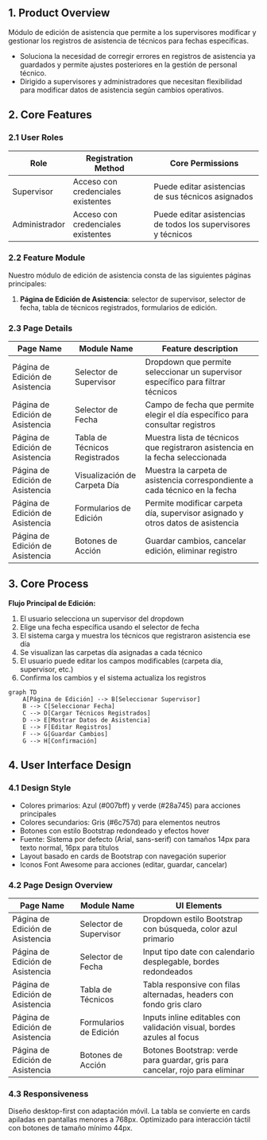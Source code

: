 ## 1. Product Overview
Módulo de edición de asistencia que permite a los supervisores modificar y gestionar los registros de asistencia de técnicos para fechas específicas.
- Soluciona la necesidad de corregir errores en registros de asistencia ya guardados y permite ajustes posteriores en la gestión de personal técnico.
- Dirigido a supervisores y administradores que necesitan flexibilidad para modificar datos de asistencia según cambios operativos.

## 2. Core Features

### 2.1 User Roles
| Role | Registration Method | Core Permissions |
|------|---------------------|------------------|
| Supervisor | Acceso con credenciales existentes | Puede editar asistencias de sus técnicos asignados |
| Administrador | Acceso con credenciales existentes | Puede editar asistencias de todos los supervisores y técnicos |

### 2.2 Feature Module
Nuestro módulo de edición de asistencia consta de las siguientes páginas principales:
1. **Página de Edición de Asistencia**: selector de supervisor, selector de fecha, tabla de técnicos registrados, formularios de edición.

### 2.3 Page Details
| Page Name | Module Name | Feature description |
|-----------|-------------|---------------------|
| Página de Edición de Asistencia | Selector de Supervisor | Dropdown que permite seleccionar un supervisor específico para filtrar técnicos |
| Página de Edición de Asistencia | Selector de Fecha | Campo de fecha que permite elegir el día específico para consultar registros |
| Página de Edición de Asistencia | Tabla de Técnicos Registrados | Muestra lista de técnicos que registraron asistencia en la fecha seleccionada |
| Página de Edición de Asistencia | Visualización de Carpeta Día | Muestra la carpeta de asistencia correspondiente a cada técnico en la fecha |
| Página de Edición de Asistencia | Formularios de Edición | Permite modificar carpeta día, supervisor asignado y otros datos de asistencia |
| Página de Edición de Asistencia | Botones de Acción | Guardar cambios, cancelar edición, eliminar registro |

## 3. Core Process
**Flujo Principal de Edición:**
1. El usuario selecciona un supervisor del dropdown
2. Elige una fecha específica usando el selector de fecha
3. El sistema carga y muestra los técnicos que registraron asistencia ese día
4. Se visualizan las carpetas día asignadas a cada técnico
5. El usuario puede editar los campos modificables (carpeta día, supervisor, etc.)
6. Confirma los cambios y el sistema actualiza los registros

```mermaid
graph TD
    A[Página de Edición] --> B[Seleccionar Supervisor]
    B --> C[Seleccionar Fecha]
    C --> D[Cargar Técnicos Registrados]
    D --> E[Mostrar Datos de Asistencia]
    E --> F[Editar Registros]
    F --> G[Guardar Cambios]
    G --> H[Confirmación]
```

## 4. User Interface Design
### 4.1 Design Style
- Colores primarios: Azul (#007bff) y verde (#28a745) para acciones principales
- Colores secundarios: Gris (#6c757d) para elementos neutros
- Botones con estilo Bootstrap redondeado y efectos hover
- Fuente: Sistema por defecto (Arial, sans-serif) con tamaños 14px para texto normal, 16px para títulos
- Layout basado en cards de Bootstrap con navegación superior
- Iconos Font Awesome para acciones (editar, guardar, cancelar)

### 4.2 Page Design Overview
| Page Name | Module Name | UI Elements |
|-----------|-------------|-------------|
| Página de Edición de Asistencia | Selector de Supervisor | Dropdown estilo Bootstrap con búsqueda, color azul primario |
| Página de Edición de Asistencia | Selector de Fecha | Input tipo date con calendario desplegable, bordes redondeados |
| Página de Edición de Asistencia | Tabla de Técnicos | Tabla responsive con filas alternadas, headers con fondo gris claro |
| Página de Edición de Asistencia | Formularios de Edición | Inputs inline editables con validación visual, bordes azules al focus |
| Página de Edición de Asistencia | Botones de Acción | Botones Bootstrap: verde para guardar, gris para cancelar, rojo para eliminar |

### 4.3 Responsiveness
Diseño desktop-first con adaptación móvil. La tabla se convierte en cards apiladas en pantallas menores a 768px. Optimizado para interacción táctil con botones de tamaño mínimo 44px.